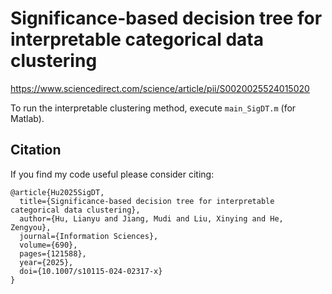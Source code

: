 # Significance-based decision tree for interpretable categorical data clustering
https://www.sciencedirect.com/science/article/pii/S0020025524015020

To run the interpretable clustering method, execute `main_SigDT.m` (for Matlab).

## Citation

If you find my code useful please consider citing:

    @article{Hu2025SigDT,
      title={Significance-based decision tree for interpretable categorical data clustering},
      author={Hu, Lianyu and Jiang, Mudi and Liu, Xinying and He, Zengyou},
      journal={Information Sciences},
      volume={690},
      pages={121588},
      year={2025},
      doi={10.1007/s10115-024-02317-x}
    }

